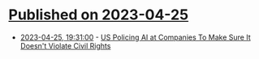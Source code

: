 # [Published on 2023-04-25](index.md)

* [2023-04-25, 19:31:00](https://news.slashdot.org/story/23/04/25/1931246/us-policing-ai-at-companies-to-make-sure-it-doesnt-violate-civil-rights?utm_source=rss1.0mainlinkanon&utm_medium=feed) - [US Policing AI at Companies To Make Sure It Doesn't Violate Civil Rights](https://news.slashdot.org/story/23/04/25/1931246/us-policing-ai-at-companies-to-make-sure-it-doesnt-violate-civil-rights?utm_source=rss1.0mainlinkanon&utm_medium=feed)

